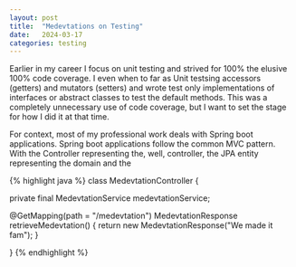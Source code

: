 ```yaml
---
layout: post
title:  "Medevtations on Testing"
date:   2024-03-17
categories: testing
---
```


Earlier in my career I focus on unit testing and strived for 100% the elusive 100% code coverage. I even when to far as Unit testsing accessors (getters) and mutators (setters) and wrote test only implementations of interfaces or abstract classes to test the default methods. This was a completely unnecessary use of code coverage, but I want to set the stage for how I did it at that time.

For context, most of my professional work deals with Spring boot applications. Spring boot applications follow the common MVC pattern. With the Controller representing the, well, controller, the JPA entity representing the domain and the

{% highlight java %}
class MedevtationController {

  private final MedevtationService medevtationService;

  @GetMapping(path = "/medevtation")
  MedevtationResponse retrieveMedevtation() {
    return new MedevtationResponse("We made it fam");
  }

}
{% endhighlight %}